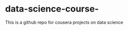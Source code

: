 data-science-course-
====================

This is a github repo for cousera projects on data science 
